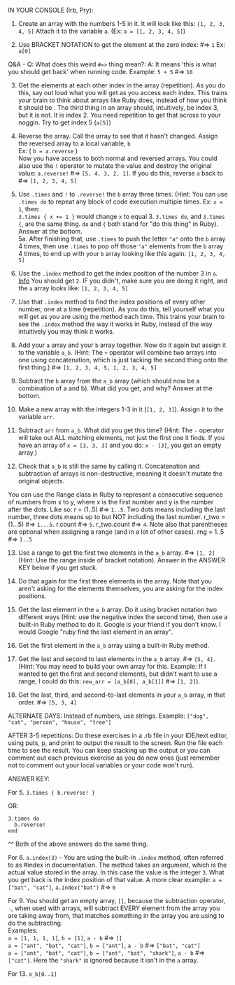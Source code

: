 IN YOUR CONSOLE (Irb, Pry):

1. Create an array with the numbers 1-5 in it. It will look like this: `[1, 2, 3, 4, 5]`
   Attach it to the variable `a`. (Ex: `a = [1, 2, 3, 4, 5]`)

2. Use BRACKET NOTATION to get the element at the zero index: #=> `1` Ex: `a[0]`

Q&A - Q: What does this weird `#=>` thing mean?: A: It means 'this is what you should get back' when running code.
Example: `5 + 5` #=> `10`  

3. Get the elements at each other index in the array (repetition). As you do this, say out loud what you will get as you 
   access each index. This trains your brain to think about arrays like Ruby does, instead of how you think it should be .
   The third thing in an array should, intuitively, be index 3, but it is not. It is index 2. You need repetition to get 
   that across to your noggin. Try to get index 5 (`a[5]`)

4. Reverse the array. Call the array to see that it hasn't changed. Assign the reversed array to a
   local variable, `b` <br>
   Ex: ( `b = a.reverse` ) <br> 
   Now you have access to both normal and reversed arrays.
   You could also use the `!` operator to mutate the value and destroy the original 
   value: `a.reverse!` #=> `[5, 4, 3, 2, 1]`. If you do this, reverse `a` back to #=> `[1, 2, 3, 4, 5]`

5. Use `.times` and `!` to `.reverse!` the `b` array three times. (Hint: You can use `.times do` to 
   repeat any block of code execution multiple times. Ex: `x = 1`, then: <br>
   `3.times { x += 1 }` would change `x` to equal 3. `3.times do`, and `3.times {`, are 
    the same thing. `do` and `{` both stand for "do this thing" in Ruby). Answer at the bottom. <br>
  5a. After finishing that, use `.times` to push the letter `"a"` onto the `b` array 4 times, then use `.times` to pop off 
      those `"a"` elements from the `b` array 4 times, to end up with your `b` array looking like this again: `[1, 2, 3, 4, 5]`
    
6. Use the `.index` method to get the index position of the number 3 in `a`. [Info](http://apidock.com/ruby/Array/index) 
   You should get `2`. IF you didn't, make sure you are doing it right, and the `a` array looks like: `[1, 2, 3, 4, 5]`

7. Use that `.index` method to find the index positions of every other number, one at a time (repetition). As you do 
   this, tell yourself what you will get as you are using the method each time. This trains your brain to see the `.index` 
   method the way it works in Ruby, instead of the way intuitively you may think it works.

8. Add your `a` array and your `b` array together. Now do it again but assign it to the variable `a_b`.
   (Hint: The `+` operator will combine two arrays into one using concatenation, which is just tacking the 
   second thing onto the first thing.) #=> `[1, 2, 3, 4, 5, 1, 2, 3, 4, 5]`

9. Subtract the `b` array from the `a_b` array (which should now be a combination of a and b). What did you
   get, and why? Answer at the bottom.

10. Make a new array with the integers 1-3 in it (`[1, 2, 3]`). Assign it to the variable `arr`.

11. Subtract `arr` from `a_b`. What did you get this time? (Hint: The `-` operator will take out ALL matching 
    elements, not just the first one it finds. If you have an array of `x = [3, 3, 3]` and you do: `x - [3]`, 
    you get an empty array.)

12. Check that `a_b` is still the same by calling it. Concatenation and subtraction of arrays is
    non-destructive, meaning it doesn't mutate the original objects.
    
You can use the Range class in Ruby to represent a consecutive sequence of numbers from x to y, where
x is the first number and y is the number after the dots. Like so: r = (1..5) #=> `1..5`. Two dots
means including the last number, three dots means up to but NOT including the last number. 
r_two = (1...5) #=> `1...5`. r.count #=> `5`. r_two.count #=> `4`. Note also that parentheses are optional 
when assigning a range (and in a lot of other cases). rng = 1..5 #=> `1..5`

13. Use a range to get the first two elements in the `a_b` array. #=> `[1, 2]` (Hint: Use the range inside
    of bracket notation). Answer in the ANSWER KEY below if you get stuck.

14. Do that again for the first three elements in the array. Note that you aren't asking for the elements 
    themselves, you are asking for the index positions.

15. Get the last element in the `a_b` array. Do it using bracket notation two different ways (Hint: use 
    the negative index the second time), then use a built-in Ruby method to do it. Google is your friend 
    if you don't know. I would Google "ruby find the last element in an array".

16. Get the first element in the `a_b` array using a built-in Ruby method.

17. Get the last and second to last elements in the `a_b` array. #=> `[5, 4]`. (Hint: You may need to build 
    your own array for this. Example: If I wanted to get the first and second elements, but didn't want to 
    use a range, I could do this: `new_arr = [a_b[0], a_b[1]]` #=> `[1, 2]`).

18. Get the last, third, and second-to-last elements in your `a_b` array, in that order. #=> `[5, 3, 4]`

ALTERNATE DAYS: Instead of numbers, use strings. Example: `["dog", "cat", "person", "house", "tree"]`

AFTER 3-5 repetitions: Do these exercises in a .rb file in your IDE/text editor, using puts, p, and
print to output the result to the screen. Run the file each time to see the result. You can keep stacking 
up the output or you can comment out each previous exercise as you do new ones (just remember not to 
comment out your local variables or your code won't run).


ANSWER KEY:

For 5. `3.times { b.reverse! }` 

OR:
```
3.times do
  b.reverse!
end
```
^^ Both of the above answers do the same thing.
 
For 6. `a.index(3)` - You are using the built-in `.index` method, often referred to as #index in documentation. The method 
takes an argument, which is the actual value stored in the array. In this case the value is the integer `3`. What you get 
back is the index position of that value. A more clear example: `a = ["bat", "cat"]`, `a.index("bat")` #=> `0`

For 9. You should get an empty array, `[]`, because the subtraction operator, `-`, when used with arrays, 
       will subtract EVERY element from the array you are taking away from, that matches something in the 
       array you are using to do the subtracting. <br> 
Examples: <br> 
`a = [1, 1, 1, 1]`, `b = [1]`, `a - b` #=> `[]` <br>
`a = ["ant", "bat", "cat"]`, `b = ["ant"]`, `a - b` #=> `["bat", "cat"]` <br>
`a = ["ant", "bat", "cat"]`, `b = ["ant", "bat", "shark"]`, `a - b` #=> `["cat"]`. Here the `"shark"` is ignored 
because it isn't in the `a` array.


For 13. `a_b[0..1]`
